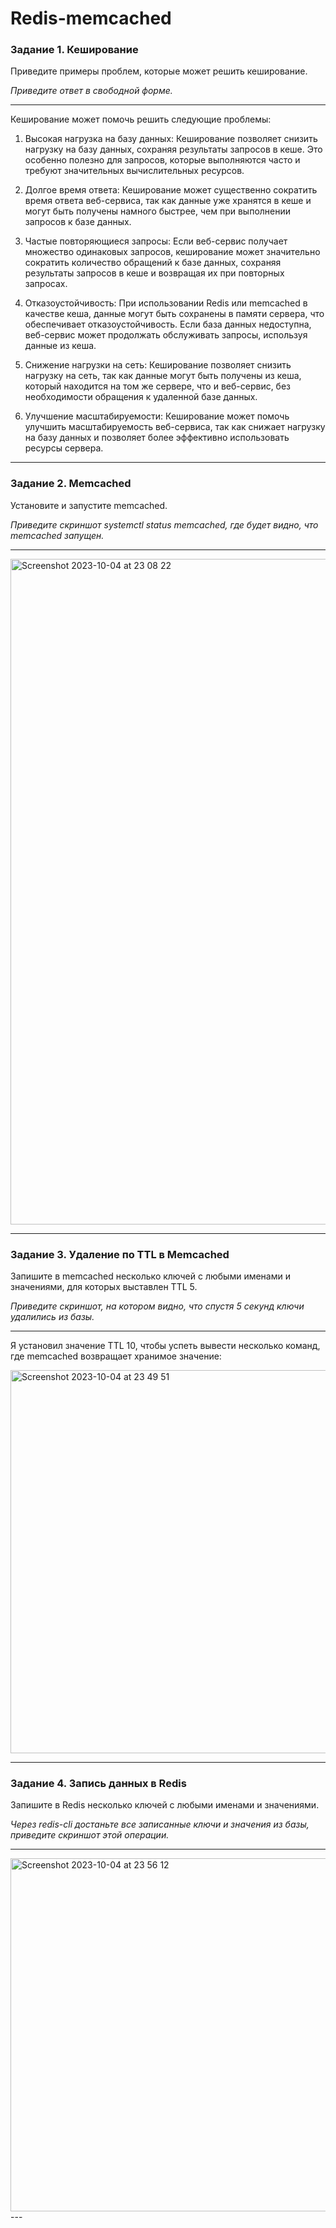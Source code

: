 # Redis-memcached
### Задание 1. Кеширование 

Приведите примеры проблем, которые может решить кеширование. 

*Приведите ответ в свободной форме.*

---
Кеширование может помочь решить следующие проблемы:

1. Высокая нагрузка на базу данных: Кеширование позволяет снизить нагрузку на базу данных, сохраняя результаты запросов в кеше. Это особенно полезно для запросов, которые выполняются часто и требуют значительных вычислительных ресурсов.

2. Долгое время ответа: Кеширование может существенно сократить время ответа веб-сервиса, так как данные уже хранятся в кеше и могут быть получены намного быстрее, чем при выполнении запросов к базе данных.

3. Частые повторяющиеся запросы: Если веб-сервис получает множество одинаковых запросов, кеширование может значительно сократить количество обращений к базе данных, сохраняя результаты запросов в кеше и возвращая их при повторных запросах.

4. Отказоустойчивость: При использовании Redis или memcached в качестве кеша, данные могут быть сохранены в памяти сервера, что обеспечивает отказоустойчивость. Если база данных недоступна, веб-сервис может продолжать обслуживать запросы, используя данные из кеша.

5. Снижение нагрузки на сеть: Кеширование позволяет снизить нагрузку на сеть, так как данные могут быть получены из кеша, который находится на том же сервере, что и веб-сервис, без необходимости обращения к удаленной базе данных.

6. Улучшение масштабируемости: Кеширование может помочь улучшить масштабируемость веб-сервиса, так как снижает нагрузку на базу данных и позволяет более эффективно использовать ресурсы сервера.

---

### Задание 2. Memcached

Установите и запустите memcached.

*Приведите скриншот systemctl status memcached, где будет видно, что memcached запущен.*

---
<img width="1065" alt="Screenshot 2023-10-04 at 23 08 22" src="https://github.com/otuzi/Redis-memcached/assets/61628386/a0f910d6-3284-47e9-a870-4eb00af8e952">

---

### Задание 3. Удаление по TTL в Memcached

Запишите в memcached несколько ключей с любыми именами и значениями, для которых выставлен TTL 5. 

*Приведите скриншот, на котором видно, что спустя 5 секунд ключи удалились из базы.*

---
Я установил значение TTL 10, чтобы успеть вывести несколько команд, где memcached возвращает хранимое значение:

<img width="613" alt="Screenshot 2023-10-04 at 23 49 51" src="https://github.com/otuzi/Redis-memcached/assets/61628386/6688309d-03de-4193-b0dd-ee73b0e04092">


---

### Задание 4. Запись данных в Redis

Запишите в Redis несколько ключей с любыми именами и значениями. 

*Через redis-cli достаньте все записанные ключи и значения из базы, приведите скриншот этой операции.*

---
<img width="565" alt="Screenshot 2023-10-04 at 23 56 12" src="https://github.com/otuzi/Redis-memcached/assets/61628386/5bc25f7d-0058-4885-9272-5240d3caf40e">
---
